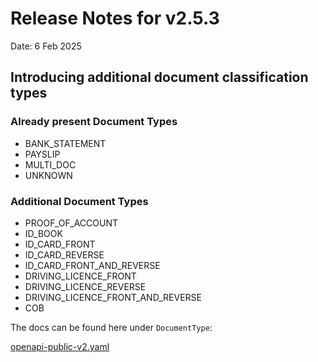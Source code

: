 # Release Notes for v2.5.3

Date: 6 Feb 2025

## Introducing additional document classification types
### Already present Document Types
- BANK_STATEMENT
- PAYSLIP
- MULTI_DOC
- UNKNOWN

### Additional Document Types
- PROOF_OF_ACCOUNT
- ID_BOOK
- ID_CARD_FRONT
- ID_CARD_REVERSE
- ID_CARD_FRONT_AND_REVERSE
- DRIVING_LICENCE_FRONT
- DRIVING_LICENCE_REVERSE
- DRIVING_LICENCE_FRONT_AND_REVERSE
- COB

The docs can be found here under `DocumentType`:

[openapi-public-v2.yaml](../openApi/openapi-public-v2.yaml)
